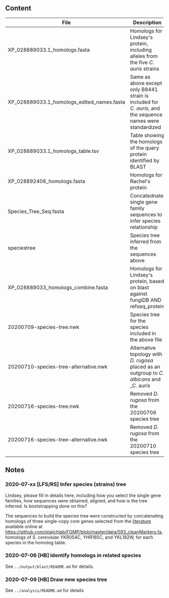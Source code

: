 ## Content
File | Description | Source | User/Date
-----|-------------|--------|----------
XP_028889033.1_homologs.fasta | Homologs for Lindsey's protein, including alleles from the five _C. auris_ strains | BLAST identified | LFS/2019
XP_028889033.1_homologs_edited_names.fasta | Same as above except only B8441 strain is included for _C. auris_, and the sequence names were standardized | Same as above | LFS/2020 
XP_028889033.1_homologs_table.tsv | Table showing the homologs of the query protein identified by BLAST | fungiDB | LFS/2019
XP_028892406_homologs.fasta | Homologs for Rachel's protein | BLAST identified | RS/2019.12
Species_Tree_Seq.fasta | Concatednate single gene family sequences to infer species relationship | See notes below | LFS/2020
speciestree | Species tree inferred from the sequences above | See notes below | LFS/2020
XP_028889033_homologs_combine.fasta | Homologs for Lindsey's protein, based on blast against fungiDB AND refseq_protein | BLAST identified | HB/2020
20200709-species-tree.nwk | Species tree for the species included in the above file | Manually written based on the tree from Shen et al 2018 Cell | HB/2020
20200710-species-tree-alternative.nwk | Alternative topology with _D. rugosa_ placed as an outgroup to _C. albicans_ and _C. auris | See `output/gene-tree/README.md` for detals | HB/2020
20200716-species-tree.nwk | Removed _D. rugosa_ from the 20200709 species tree | | HB/2020
20200716-species-tree-alternative.nwk | Removed _D. rugosa_ from the 20200710 species tree || HB/2020

## Notes
### 2020-07-xx [LFS/RS] Infer species (strains) tree
Lindsey, please fill in details here, including how you select the single gene families, how sequences were obtained, aligned, and how is the tree inferred. Is bootstrapping done on this?

The sequences to build the species tree were constructed by concatenating homologs of three single-copy core genes selected from the [literature](https://bmcbioinformatics.biomedcentral.com/articles/10.1186/s12859-019-2782-9) available online at <https://github.com/stajichlab/FGMP/blob/master/data/593_cleanMarkers.fa>, homologs of _S. cerevisiae_ YKR054C, YHR165C, and YKL182W, for each species in the homolog table.
### 2020-07-06 [HB] Identify homologs in related species
See `../output/blast/README.md` for details.
### 2020-07-09 [HB] Draw new species tree
See `../analysis/README.md` for details
